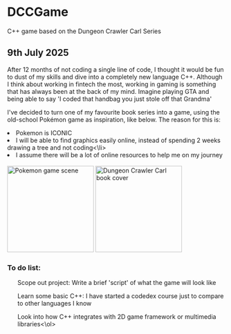 # DCCGame
C++ game based on the Dungeon Crawler Carl Series

<h2>9th July 2025</h2>

After 12 months of not coding a single line of code, I thought it would be fun to dust of my skills and dive into a completely new language C++. Although I think about working in fintech the most, working in gaming is something that has always been at the back of my mind. Imagine playing GTA and being able to say 'I coded that handbag you just stole off that Grandma' 

I've decided to turn one of my favourite book series into a game, using the old-school Pokémon game as inspiration, like below. The reason for this is: 
<li>Pokemon is ICONIC</li>
<li>I will be able to find graphics easily online, instead of spending 2 weeks drawing a tree and not coding<\li>
<li>I assume there will be a lot of online resources to help me on my journey</li>
  <br>
<img src="https://i.redd.it/youddpmwkvba1.jpg" alt="Pokemon game scene" width="200"> <img src="https://m.media-amazon.com/images/I/81EENArWHmL.jpg" alt="Dungeon Crawler Carl book cover" width="200">


<h3>To do list:</h3>

<ol>Scope out project: Write a brief 'script' of what the game will look like</ol>
<ol>Learn some basic C++: I have started a codedex course just to compare to other languages I know</ol>
<ol>Look into how C++ integrates with 2D game framework or multimedia libraries<\ol>
